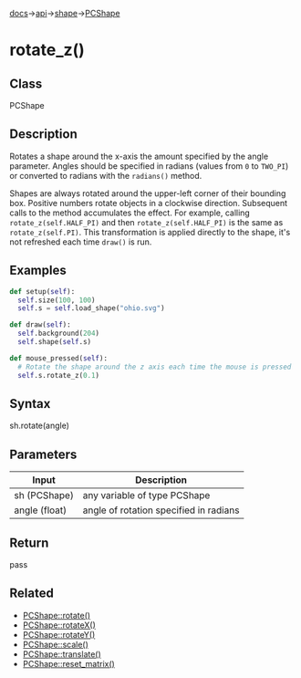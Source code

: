 [docs](/docs/)→[api](/docs/api)→[shape](/docs/api/shape/)→[PCShape](/docs/api/shape/PCShape/)

# rotate_z()

## Class

PCShape

## Description

Rotates a shape around the x-axis the amount specified by the angle parameter. Angles should be specified in radians (values from `0` to `TWO_PI`) or converted to radians with the `radians()` method.

Shapes are always rotated around the upper-left corner of their bounding box. Positive numbers rotate objects in a clockwise direction. Subsequent calls to the method accumulates the effect. For example, calling `rotate_z(self.HALF_PI)` and then `rotate_z(self.HALF_PI)` is the same as `rotate_z(self.PI)`. This transformation is applied directly to the shape, it's not refreshed each time `draw()` is run.

## Examples

```py
def setup(self):
  self.size(100, 100)
  self.s = self.load_shape("ohio.svg")

def draw(self):
  self.background(204)
  self.shape(self.s)

def mouse_pressed(self):
  # Rotate the shape around the z axis each time the mouse is pressed
  self.s.rotate_z(0.1)
```

## Syntax

sh.rotate(angle)	

## Parameters

| Input | Description|
|-------|------------|
| sh	(PCShape) | any variable of type PCShape |
| angle	(float) | angle of rotation specified in radians |

## Return

pass

## Related

- [PCShape::rotate()](/docs/api/shape/PCShape/PCShape_rotate_.md)
- [PCShape::rotateX()](/docs/api/shape/PCShape/PCShape_rotate_x_.md)
- [PCShape::rotateY()](/docs/api/shape/PCShape/PCShape_rotate_y_.md)
- [PCShape::scale()](/docs/api/shape/PCShape/PCShape_scale_.md)
- [PCShape::translate()](/docs/api/shape/PCShape/PCShape_translate_.md)
- [PCShape::reset_matrix()](/docs/api/shape/PCShape/PCShape_reset_matrix_.md)